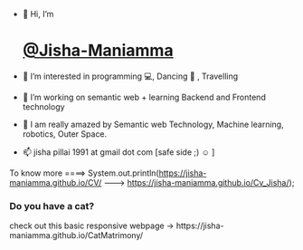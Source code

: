 - 👋 Hi, I’m <a href="https://www.linkedin.com/in/dr-maniamma-jisha-pillai-4087a947/"><h1>@Jisha-Maniamma</h1></a>

- 👀 I’m interested in programming 💻, Dancing 💃 , Travelling 
- 🌱 I’m working on semantic web + learning Backend and Frontend technology
- 💞️ I am really amazed by Semantic web Technology, Machine learning, robotics, Outer Space. 
- 📫 jisha pillai 1991 at gmail dot com [safe side ;) ☺ ]

To know more ====> System.out.println(https://jisha-maniamma.github.io/CV/  --->  https://jisha-maniamma.github.io/Cv_Jisha/);


<h3><strong>Do you have a cat?</strong></h3> 
  check out this basic responsive webpage ->
                                              https://jisha-maniamma.github.io/CatMatrimony/
<!---
Jisha-Maniamma/Jisha-Maniamma is a ✨ special ✨ repository because its `README.md` (this file) appears on your GitHub profile.
You can click the Preview link to take a look at your changes.
--->
